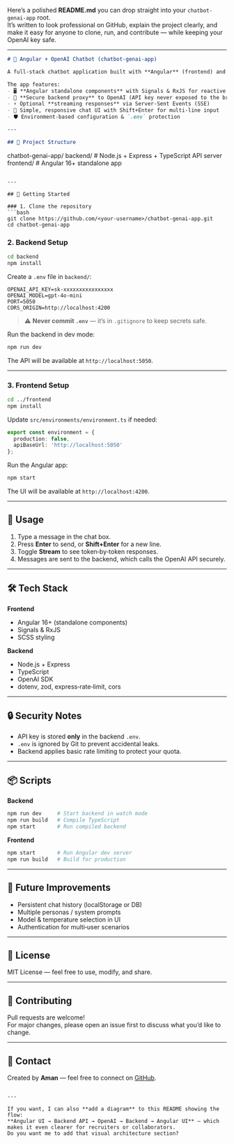 Here’s a polished **README.md** you can drop straight into your `chatbot-genai-app` root.  
It’s written to look professional on GitHub, explain the project clearly, and make it easy for anyone to clone, run, and contribute — while keeping your OpenAI key safe.

---

```markdown
# 🤖 Angular + OpenAI Chatbot (chatbot-genai-app)

A full‑stack chatbot application built with **Angular** (frontend) and **Node.js + Express** (backend) in **TypeScript**, integrating with the **OpenAI API** for conversational AI.

The app features:
- 🖥️ **Angular standalone components** with Signals & RxJS for reactive UI
- 🔌 **Secure backend proxy** to OpenAI (API key never exposed to the browser)
- ⚡ Optional **streaming responses** via Server‑Sent Events (SSE)
- 🎨 Simple, responsive chat UI with Shift+Enter for multi‑line input
- 🛡️ Environment‑based configuration & `.env` protection

---

## 📂 Project Structure

```
chatbot-genai-app/
  backend/     # Node.js + Express + TypeScript API server
  frontend/    # Angular 16+ standalone app
```

---

## 🚀 Getting Started

### 1. Clone the repository
```bash
git clone https://github.com/<your-username>/chatbot-genai-app.git
cd chatbot-genai-app
```

### 2. Backend Setup
```bash
cd backend
npm install
```

Create a `.env` file in `backend/`:
```env
OPENAI_API_KEY=sk-xxxxxxxxxxxxxxxx
OPENAI_MODEL=gpt-4o-mini
PORT=5050
CORS_ORIGIN=http://localhost:4200
```

> ⚠️ **Never commit `.env`** — it’s in `.gitignore` to keep secrets safe.

Run the backend in dev mode:
```bash
npm run dev
```
The API will be available at `http://localhost:5050`.

---

### 3. Frontend Setup
```bash
cd ../frontend
npm install
```

Update `src/environments/environment.ts` if needed:
```ts
export const environment = {
  production: false,
  apiBaseUrl: 'http://localhost:5050'
};
```

Run the Angular app:
```bash
npm start
```
The UI will be available at `http://localhost:4200`.

---

## 💬 Usage

1. Type a message in the chat box.
2. Press **Enter** to send, or **Shift+Enter** for a new line.
3. Toggle **Stream** to see token‑by‑token responses.
4. Messages are sent to the backend, which calls the OpenAI API securely.

---

## 🛠 Tech Stack

**Frontend**
- Angular 16+ (standalone components)
- Signals & RxJS
- SCSS styling

**Backend**
- Node.js + Express
- TypeScript
- OpenAI SDK
- dotenv, zod, express‑rate‑limit, cors

---

## 🔒 Security Notes
- API key is stored **only** in the backend `.env`.
- `.env` is ignored by Git to prevent accidental leaks.
- Backend applies basic rate limiting to protect your quota.

---

## 📦 Scripts

**Backend**
```bash
npm run dev     # Start backend in watch mode
npm run build   # Compile TypeScript
npm start       # Run compiled backend
```

**Frontend**
```bash
npm start       # Run Angular dev server
npm run build   # Build for production
```

---

## 🧩 Future Improvements
- Persistent chat history (localStorage or DB)
- Multiple personas / system prompts
- Model & temperature selection in UI
- Authentication for multi‑user scenarios

---

## 📜 License
MIT License — feel free to use, modify, and share.

---

## 🙌 Contributing
Pull requests are welcome!  
For major changes, please open an issue first to discuss what you’d like to change.

---

## 📧 Contact
Created by **Aman** — feel free to connect on [GitHub](https://github.com/<your-username>).
```

---

If you want, I can also **add a diagram** to this README showing the flow:  
**Angular UI → Backend API → OpenAI → Backend → Angular UI** — which makes it even clearer for recruiters or collaborators.  
Do you want me to add that visual architecture section?
